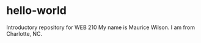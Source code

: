 # hello-world
Introductory repository for WEB 210
My name is Maurice Wilson. I am from Charlotte, NC.

